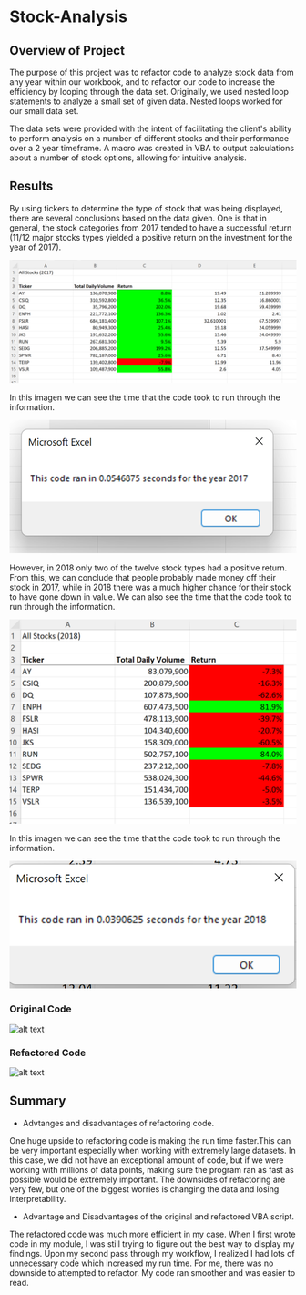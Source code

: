# Stock-Analysis



## Overview of Project

The purpose of this project was to refactor code to analyze stock data from any year within our workbook, and to refactor our code to increase the efficiency by looping through the data set. Originally, we used nested loop statements to analyze a small set of given data. Nested loops worked for our small data set.

The data sets were provided with the intent of facilitating the client's ability to perform analysis on a number of different stocks and their performance over a 2 year timeframe. A macro was created in VBA to output calculations about a number of stock options, allowing for intuitive analysis.


## Results

By using tickers to determine the type of stock that was being displayed, there are several conclusions based on the data given. One is that in general, the stock categories from 2017 tended to have a successful return (11/12 major stocks types yielded a positive return on the investment for the year of 2017). 

![VBA_Challenge_2017.png](VBA_Challenge_2017.png)

In this imagen we can see the time that the code took to run through the information.

![2017.png](2017.png)

However, in 2018 only two of the twelve stock types had a positive return. From this, we can conclude that people probably made money off their stock in 2017, while in 2018 there was a much higher chance for their stock to have gone down in value. We can also see the time that the code took to run through the information.

![VBA_Challenge_2018.png](VBA_Challenge_2018.png)

In this imagen we can see the time that the code took to run through the information.

![2018.png](2018.png)


### Original Code

![alt text](http://url/to/img.png)

### Refactored Code

![alt text](http://url/to/img.png)


## Summary

* Advtanges and disadvantages of refactoring code.

One huge upside to refactoring code is making the run time faster.This can be very important especially when working with extremely large datasets. In this case, we did not have an exceptional amount of code, but if we were working with millions of data points, making sure the program ran as fast as possible would be extremely important. The downsides of refactoring are very few, but one of the biggest worries is changing the data and losing interpretability.

* Advantage and Disadvantages of the original and refactored VBA script.

The refactored code was much more efficient in my case. When I first wrote code in my module, I was still trying to figure out the best way to display my findings. Upon my second pass through my workflow, I realized I had lots of unnecessary code which increased my run time. For me, there was no downside to attempted to refactor. My code ran smoother and was easier to read.
